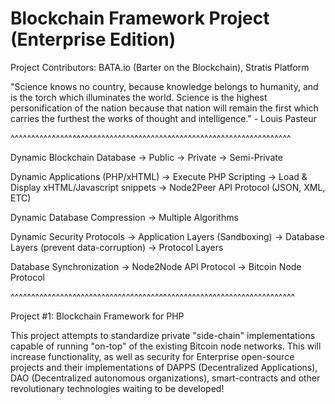 # Blockchain Framework Project (Enterprise Edition)

Project Contributors: BATA.io (Barter on the Blockchain), Stratis Platform

"Science knows no country, because knowledge belongs to humanity, and is the torch which illuminates the world. Science is the highest personification of the nation because that nation will remain the first which carries the furthest the works of thought and intelligence." - Louis Pasteur


^^^^^^^^^^^^^^^^^^^^^^^^^^^^^^^^^^^^^^^^^^^^^^^^^^^^^^^^^^^^^^^^^^^^

Dynamic Blockchain Database
-> Public
-> Private
-> Semi-Private

Dynamic Applications (PHP/xHTML)
-> Execute PHP Scripting
-> Load & Display xHTML/Javascript snippets
-> Node2Peer API Protocol (JSON, XML, ETC)

Dynamic Database Compression
-> Multiple Algorithms

Dynamic Security Protocols
-> Application Layers (Sandboxing)
-> Database Layers (prevent data-corruption)
-> Protocol Layers

Database Synchronization 
-> Node2Node API Protocol
-> Bitcoin Node Protocol

^^^^^^^^^^^^^^^^^^^^^^^^^^^^^^^^^^^^^^^^^^^^^^^^^^^^^^^^^^^^^^^^^^^^^

Project #1: Blockchain Framework for PHP

This project attempts to standardize private "side-chain" implementations capable of running "on-top" of the existing Bitcoin node networks. This will increase functionality, as well as security for Enterprise open-source projects and their implementations of DAPPS (Decentralized Applications), DAO (Decentralized autonomous organizations), smart-contracts and other revolutionary technologies waiting to be developed!


